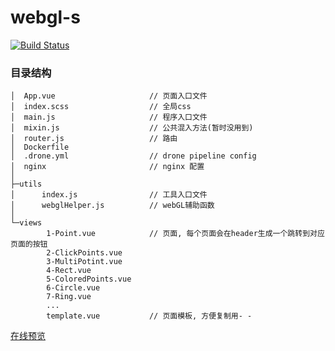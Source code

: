 # webgl-s
[![Build Status](http://drone.wanglulu.store/api/badges/hunmix/webgl-s/status.svg?ref=refs/heads/master)](http://drone.wanglulu.store/hunmix/webgl-s)

### 目录结构

```
│  App.vue                     // 页面入口文件
│  index.scss                  // 全局css
│  main.js                     // 程序入口文件
│  mixin.js                    // 公共混入方法(暂时没用到)
│  router.js                   // 路由
│  Dockerfile
│  .drone.yml                  // drone pipeline config
│  nginx                       // nginx 配置
│
├─utils
│      index.js                // 工具入口文件
│      webglHelper.js          // webGL辅助函数
│
└─views
        1-Point.vue            // 页面, 每个页面会在header生成一个跳转到对应页面的按钮
        2-ClickPoints.vue
        3-MultiPotint.vue
        4-Rect.vue
        5-ColoredPoints.vue
        6-Circle.vue
        7-Ring.vue
        ...   
        template.vue           // 页面模板, 方便复制用- -
```

[在线预览](http://webgl.wanglulu.store)